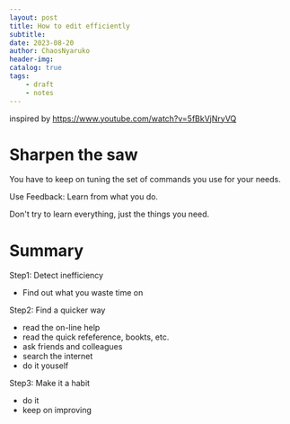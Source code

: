 ```yaml
---
layout: post
title: How to edit efficiently
subtitle: 
date: 2023-08-20
author: ChaosNyaruko
header-img: 
catalog: true
tags:
    - draft
    - notes
---
```


inspired by https://www.youtube.com/watch?v=5fBkVjNryVQ

# Sharpen the saw
You have to keep on tuning the set of commands you use for your needs.

Use Feedback: Learn from what you do.

Don't try to learn everything, just the things you need.

# Summary
Step1: Detect inefficiency
- Find out what you waste time on

Step2: Find a quicker way
- read the on-line help
- read the quick refeference, bookts, etc.
- ask friends and colleagues
- search the internet
- do it youself

Step3: Make it a habit
- do it 
- keep on improving
